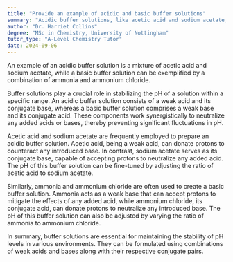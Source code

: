 ```yaml
---
title: "Provide an example of acidic and basic buffer solutions"
summary: "Acidic buffer solutions, like acetic acid and sodium acetate, and basic buffer solutions, such as ammonia and ammonium chloride, help maintain pH stability in various chemical environments."
author: "Dr. Harriet Collins"
degree: "MSc in Chemistry, University of Nottingham"
tutor_type: "A-Level Chemistry Tutor"
date: 2024-09-06
---
```


An example of an acidic buffer solution is a mixture of acetic acid and sodium acetate, while a basic buffer solution can be exemplified by a combination of ammonia and ammonium chloride.

Buffer solutions play a crucial role in stabilizing the pH of a solution within a specific range. An acidic buffer solution consists of a weak acid and its conjugate base, whereas a basic buffer solution comprises a weak base and its conjugate acid. These components work synergistically to neutralize any added acids or bases, thereby preventing significant fluctuations in pH.

Acetic acid and sodium acetate are frequently employed to prepare an acidic buffer solution. Acetic acid, being a weak acid, can donate protons to counteract any introduced base. In contrast, sodium acetate serves as its conjugate base, capable of accepting protons to neutralize any added acid. The pH of this buffer solution can be fine-tuned by adjusting the ratio of acetic acid to sodium acetate.

Similarly, ammonia and ammonium chloride are often used to create a basic buffer solution. Ammonia acts as a weak base that can accept protons to mitigate the effects of any added acid, while ammonium chloride, its conjugate acid, can donate protons to neutralize any introduced base. The pH of this buffer solution can also be adjusted by varying the ratio of ammonia to ammonium chloride.

In summary, buffer solutions are essential for maintaining the stability of pH levels in various environments. They can be formulated using combinations of weak acids and bases along with their respective conjugate pairs.
    
